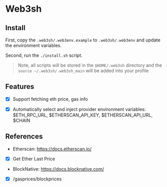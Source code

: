 # Web3sh

## Install

First, copy the `.web3sh/.web3env.example` to `.web3sh/.web3env` and update the environment variables. 

Second, run the `./install.sh` script. 

> Note, all scripts will be stored in the `$HOME/.web3sh` directory and the `source ~/.web3sh/.web3sh_main` will be added into your profile

## Features

- [x] Support fetching eth price, gas info

- [x] Automatically select and inject provider environment variables: $ETH_RPC_URL, $ETHERSCAN_API_KEY, $ETHERSCAN_API_URL, $CHAIN

## References

- Etherscan: https://docs.etherscan.io/

- [x] Get Ether Last Price

- BlockNative: https://docs.blocknative.com/ 

- [x] /gasprices/blockprices